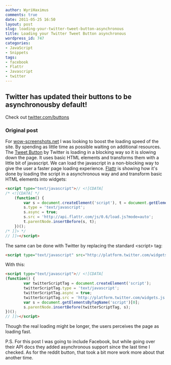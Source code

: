 ```yaml
---
author: WyriHaximus
comments: true
date: 2011-05-25 16:50
layout: post
slug: loading-your-twitter-tweet-button-asynchronous
title: Loading your Twitter Tweet Button asynchronous
wordpress_id: 747
categories:
- JavaScript
- Snippets
tags:
- facebook
- Flattr
- Javascript
- twitter
---
```


## Twitter has updated their buttons to be asynchronousby default! ##

Check out [twitter.com/buttons](https://twitter.com/buttons)

### Original post ###

For [wow-screenshots.net](http://wow-screenshots.net/) I was looking to boost the loading speed of the site. By spending as little time as possible waiting on additional resources. The [Tweet Button](http://twitter.com/about/resources/tweetbutton) by Twitter is loading in a blocking way so it is slowing down the page. It uses basic HTML elements and transforms them with a little bit of javascript. We can load the javascript in a non-blocking way to give the user a faster page loading experience. [Flattr](https://flattr.com/support/integrate/js) is showing how it's done by loading the script in a asynchronous way and and transform basic HTML elements into widgets:
<!-- More -->

~~~html
<script type="text/javascript">// <![CDATA[
/* <![CDATA[ */
    (function() {
    	var s = document.createElement('script'), t = document.getElementsByTagName('script')[0];
    	s.type = 'text/javascript';
    	s.async = true;
    	s.src = 'http://api.flattr.com/js/0.6/load.js?mode=auto';
    	t.parentNode.insertBefore(s, t);
	})();
/* ]]> */
// ]]></script>
~~~

The same can be done with Twitter by replacing the standard &lt;script&gt; tag:

~~~html
<script type="text/javascript" src="http://platform.twitter.com/widgets.js"></script>
~~~

With this:

~~~html
<script type="text/javascript">// <![CDATA[
(function() {
        var twitterScriptTag = document.createElement('script');
        twitterScriptTag.type = 'text/javascript';
        twitterScriptTag.async = true;
        twitterScriptTag.src = 'http://platform.twitter.com/widgets.js';
        var s = document.getElementsByTagName('script')[0];
        s.parentNode.insertBefore(twitterScriptTag, s);
})();
// ]]></script>
~~~

Though the real loading might be longer, the users perceives the page as loading fast.

P.S. For this post I was going to include Facebook, but while going over their API docs they added asynchronous support since the last time I checked. As for the reddit button, that took a bit more work more about that another time.